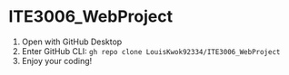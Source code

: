# ITE3006_WebProject

1. Open with GitHub Desktop
2. Enter GitHub CLI: 
```gh repo clone LouisKwok92334/ITE3006_WebProject```
3. Enjoy your coding!
